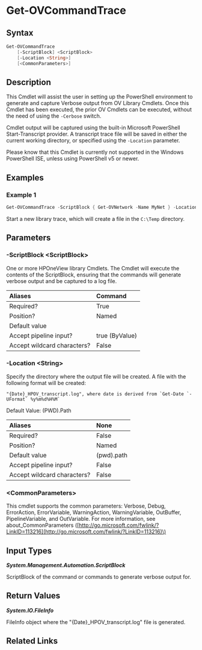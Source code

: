 ﻿---
description: Start an OV Library Verbose Trace.
---

# Get-OVCommandTrace

## Syntax

```powershell
Get-OVCommandTrace
    [-ScriptBlock] <ScriptBlock>
    [-Location <String>]
    [<CommonParameters>]
```

## Description

This Cmdlet will assist the user in setting up the PowerShell environment to generate and capture Verbose output from OV Library Cmdlets.  Once this Cmdlet has been executed, the prior OV Cmdlets can be executed, without the need of using the `-Cerbose` switch.

Cmdlet output will be captured using the built-in Microsoft PowerShell Start-Transcript provider.  A transcript trace file will be saved in either the current working directory, or specified using the `-Location` parameter.

Please know that this Cmdlet is currently not supported in the Windows PowerShell ISE, unless using PowerShell v5 or newer.

## Examples

###  Example 1 

```powershell
Get-OVCommandTrace -ScriptBlock { Get-OVNetwork -Name MyNet } -Location C:\Temp
```

Start a new library trace, which will create a file in the `C:\Temp` directory.

## Parameters

### -ScriptBlock &lt;ScriptBlock&gt;

One or more HPOneView library Cmdlets.  The Cmdlet will execute the contents of the ScriptBlock, ensuring that the commands will generate verbose output and be captured to a log file.

| Aliases | Command |
| :--- | :--- |
| Required? | True |
| Position? | Named |
| Default value |  |
| Accept pipeline input? | true (ByValue) |
| Accept wildcard characters? | False |

### -Location &lt;String&gt;

Specify the directory where the output file will be created.  A file with the following format will be created:

    "{Date}_HPOV_transcript.log", where date is derived from `Get-Date `-UFormat` %y%m%d%H%M`

Default Value: (PWD).Path

| Aliases | None |
| :--- | :--- |
| Required? | False |
| Position? | Named |
| Default value | (pwd).path |
| Accept pipeline input? | False |
| Accept wildcard characters? | False |

### &lt;CommonParameters&gt;

This cmdlet supports the common parameters: Verbose, Debug, ErrorAction, ErrorVariable, WarningAction, WarningVariable, OutBuffer, PipelineVariable, and OutVariable. For more information, see about\_CommonParameters \([http://go.microsoft.com/fwlink/?LinkID=113216](http://go.microsoft.com/fwlink/?LinkID=113216)\)

## Input Types

_**System.Management.Automation.ScriptBlock**_

ScriptBlock of the command or commands to generate verbose output for.

## Return Values

_**System.IO.FileInfo**_

FileInfo object where the "{Date}_HPOV_transcript.log" file is generated.

## Related Links

